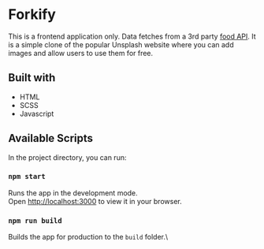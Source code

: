 # Forkify

This is a frontend application only. Data fetches from a 3rd party [food API](https://forkify-api.herokuapp.com). It is a simple clone of the popular Unsplash website where you can add images and allow users to use them for free.

## Built with
- HTML
- SCSS
- Javascript

## Available Scripts

In the project directory, you can run:

### `npm start`

Runs the app in the development mode.\
Open [http://localhost:3000](http://localhost:3000) to view it in your browser.

### `npm run build`

Builds the app for production to the `build` folder.\


